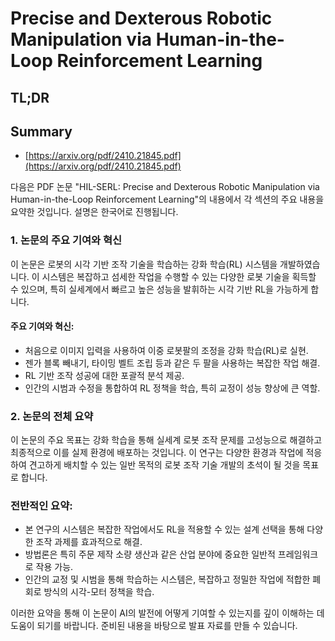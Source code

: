 # Precise and Dexterous Robotic Manipulation via Human-in-the-Loop Reinforcement Learning
## TL;DR
## Summary
- [https://arxiv.org/pdf/2410.21845.pdf](https://arxiv.org/pdf/2410.21845.pdf)

다음은 PDF 논문 "HIL-SERL: Precise and Dexterous Robotic Manipulation via Human-in-the-Loop Reinforcement Learning"의 내용에서 각 섹션의 주요 내용을 요약한 것입니다. 설명은 한국어로 진행됩니다.

### 1. 논문의 주요 기여와 혁신
이 논문은 로봇의 시각 기반 조작 기술을 학습하는 강화 학습(RL) 시스템을 개발하였습니다. 이 시스템은 복잡하고 섬세한 작업을 수행할 수 있는 다양한 로봇 기술을 획득할 수 있으며, 특히 실세계에서 빠르고 높은 성능을 발휘하는 시각 기반 RL을 가능하게 합니다.

#### 주요 기여와 혁신:
- 처음으로 이미지 입력을 사용하여 이중 로봇팔의 조정을 강화 학습(RL)로 실현.
- 젠가 블록 빼내기, 타이밍 벨트 조립 등과 같은 두 팔을 사용하는 복잡한 작업 해결.
- RL 기반 조작 성공에 대한 포괄적 분석 제공.
- 인간의 시범과 수정을 통합하여 RL 정책을 학습, 특히 교정이 성능 향상에 큰 역할.

### 2. 논문의 전체 요약
이 논문의 주요 목표는 강화 학습을 통해 실세계 로봇 조작 문제를 고성능으로 해결하고 최종적으로 이를 실제 환경에 배포하는 것입니다. 이 연구는 다양한 환경과 작업에 적응하여 견고하게 배치할 수 있는 일반 목적의 로봇 조작 기술 개발의 초석이 될 것을 목표로 합니다.

### 전반적인 요약:
- 본 연구의 시스템은 복잡한 작업에서도 RL을 적용할 수 있는 설계 선택을 통해 다양한 조작 과제를 효과적으로 해결.
- 방법론은 특히 주문 제작 소량 생산과 같은 산업 분야에 중요한 일반적 프레임워크로 작용 가능.
- 인간의 교정 및 시범을 통해 학습하는 시스템은, 복잡하고 정밀한 작업에 적합한 폐회로 방식의 시각-모터 정책을 학습.

이러한 요약을 통해 이 논문이 AI의 발전에 어떻게 기여할 수 있는지를 깊이 이해하는 데 도움이 되기를 바랍니다. 준비된 내용을 바탕으로 발표 자료를 만들 수 있습니다.